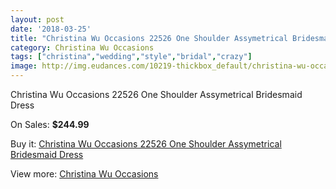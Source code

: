 ```yaml
---
layout: post
date: '2018-03-25'
title: "Christina Wu Occasions 22526 One Shoulder Assymetrical Bridesmaid Dress"
category: Christina Wu Occasions
tags: ["christina","wedding","style","bridal","crazy"]
image: http://img.eudances.com/10219-thickbox_default/christina-wu-occasions-22526-one-shoulder-assymetrical-bridesmaid-dress.jpg
---
```

Christina Wu Occasions 22526 One Shoulder Assymetrical Bridesmaid Dress

On Sales: **$244.99**
<a href="https://www.eudances.com/en/christina-wu-occasions/3343-christina-wu-occasions-22526-one-shoulder-assymetrical-bridesmaid-dress.html"><amp-img layout="responsive" width="600" height="600" src="//img.eudances.com/10219-thickbox_default/christina-wu-occasions-22526-one-shoulder-assymetrical-bridesmaid-dress.jpg" alt="Christina Wu Occasions 22526 One Shoulder Assymetrical Bridesmaid Dress 0" /></a>
<a href="https://www.eudances.com/en/christina-wu-occasions/3343-christina-wu-occasions-22526-one-shoulder-assymetrical-bridesmaid-dress.html"><amp-img layout="responsive" width="600" height="600" src="//img.eudances.com/10222-thickbox_default/christina-wu-occasions-22526-one-shoulder-assymetrical-bridesmaid-dress.jpg" alt="Christina Wu Occasions 22526 One Shoulder Assymetrical Bridesmaid Dress 1" /></a>
<a href="https://www.eudances.com/en/christina-wu-occasions/3343-christina-wu-occasions-22526-one-shoulder-assymetrical-bridesmaid-dress.html"><amp-img layout="responsive" width="600" height="600" src="//img.eudances.com/10221-thickbox_default/christina-wu-occasions-22526-one-shoulder-assymetrical-bridesmaid-dress.jpg" alt="Christina Wu Occasions 22526 One Shoulder Assymetrical Bridesmaid Dress 2" /></a>
<a href="https://www.eudances.com/en/christina-wu-occasions/3343-christina-wu-occasions-22526-one-shoulder-assymetrical-bridesmaid-dress.html"><amp-img layout="responsive" width="600" height="600" src="//img.eudances.com/10220-thickbox_default/christina-wu-occasions-22526-one-shoulder-assymetrical-bridesmaid-dress.jpg" alt="Christina Wu Occasions 22526 One Shoulder Assymetrical Bridesmaid Dress 3" /></a>

Buy it: [Christina Wu Occasions 22526 One Shoulder Assymetrical Bridesmaid Dress](https://www.eudances.com/en/christina-wu-occasions/3343-christina-wu-occasions-22526-one-shoulder-assymetrical-bridesmaid-dress.html "Christina Wu Occasions 22526 One Shoulder Assymetrical Bridesmaid Dress")

View more: [Christina Wu Occasions](https://www.eudances.com/en/59-christina-wu-occasions "Christina Wu Occasions")